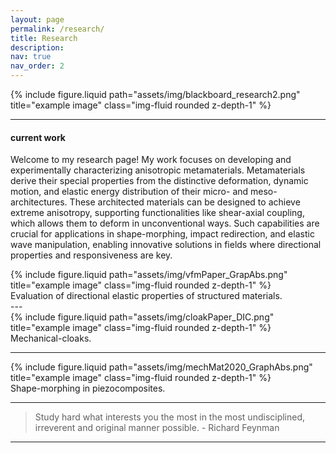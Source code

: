 ```yaml
---
layout: page
permalink: /research/
title: Research
description:
nav: true
nav_order: 2
---
```


<div class="row">
    <div class="col-sm mt-3 mt-md-0">
        {% include figure.liquid path="assets/img/blackboard_research2.png" title="example image" class="img-fluid rounded z-depth-1" %}
    </div>
</div>

---

#### current work

Welcome to my research page! My work focuses on developing and experimentally characterizing anisotropic metamaterials.
Metamaterials derive their special properties from the distinctive deformation, dynamic motion, and elastic energy distribution of their micro- and meso-architectures.
These architected materials can be designed to achieve extreme anisotropy, supporting functionalities like shear-axial coupling, which allows them to deform in unconventional ways.
Such capabilities are crucial for applications in shape-morphing, impact redirection, and elastic wave manipulation, enabling innovative solutions in fields where directional properties and responsiveness are key.

<div class="row">
    <div class="col-sm mt-3 mt-md-0">
        {% include figure.liquid path="assets/img/vfmPaper_GrapAbs.png" title="example image" class="img-fluid rounded z-depth-1" %}
    </div>
</div>
<div class="caption">
    Evaluation of directional elastic properties of structured materials.
</div>
---

<div class="row">
    <div class="col-sm mt-3 mt-md-0">
        {% include figure.liquid path="assets/img/cloakPaper_DIC.png" title="example image" class="img-fluid rounded z-depth-1" %}
    </div>
</div>
<div class="caption">
    Mechanical-cloaks.
</div>

---

<div class="row">
    <div class="col-sm mt-3 mt-md-0">
        {% include figure.liquid path="assets/img/mechMat2020_GraphAbs.png" title="example image" class="img-fluid rounded z-depth-1" %}
    </div>
</div>
<div class="caption">
    Shape-morphing in piezocomposites.
</div>

---

> Study hard what interests you the most in the most undisciplined, irreverent and original manner possible. - Richard Feynman

---
